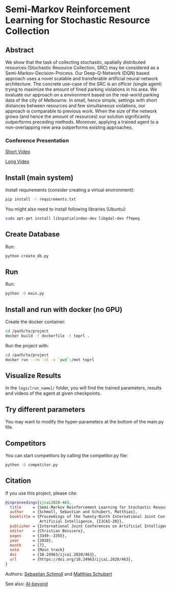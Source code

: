 # Semi-Markov Reinforcement Learning for Stochastic Resource Collection


## Abstract
We show that the task of collecting stochastic, spatially distributed resources (Stochastic Resource Collection, SRC) may be considered as a Semi-Markov-Decision-Process. Our Deep-Q-Network (DQN) based approach uses a novel scalable and transferable artificial neural network architecture. The concrete use-case of the SRC is an officer (single agent) trying to maximize the amount of fined parking violations in his area. We evaluate our approach on a environment based on the real-world parking data of the city of Melbourne. In small, hence simple, settings with short distances between resources and few simultaneous violations, our approach is comparable to previous work. When the size of the network grows (and hence the amount of resources) our solution significantly outperforms preceding methods. Moreover, applying a trained agent to a non-overlapping new area outperforms existing approaches. 

### Conference Presentation
[Short Video](https://www.ijcai.org/proceedings/2020/video/25156)

[Long Video](https://www.ijcai.org/proceedings/2020/video/26129)

## Install (main system)
Install requirements (consider creating a virtual environment):
```bash
pip install -r requirements.txt
```
You might also need to install following libraries (Ubuntu):
```bash
sudo apt-get install libspatialindex-dev libgdal-dev ffmpeg
```


## Create Database
Run:
```bash
python create_db.py
```

## Run
Run:
```bash
python -O main.py
```

## Install and run with docker (no GPU)
Create the docker container:
```bash
cd /path/to/project
docker build -f dockerfile -t toprl .
```

Run the project with:
```bash
cd /path/to/project
docker run --rm -it -v `pwd`:/mnt toprl
```

## Visualize Results
In the `logs/[run_name]/` folder, you will find the trained parameters, results and videos of the agent at given checkpoints.

## Try different parameters
You may want to modify the hyper-parameters at the bottom of the main.py file.

## Competitors
You can start competitors by calling the competitor.py file:
```bash
python -O competitor.py
```

## Citation
If you use this project, please cite:
```bibtex
@inproceedings{ijcai2020-463,
  title     = {Semi-Markov Reinforcement Learning for Stochastic Resource Collection},
  author    = {Schmoll, Sebastian and Schubert, Matthias},
  booktitle = {Proceedings of the Twenty-Ninth International Joint Conference on
               Artificial Intelligence, {IJCAI-20}},
  publisher = {International Joint Conferences on Artificial Intelligence Organization},
  editor    = {Christian Bessiere},
  pages     = {3349--3355},
  year      = {2020},
  month     = {7},
  note      = {Main track}
  doi       = {10.24963/ijcai.2020/463},
  url       = {https://doi.org/10.24963/ijcai.2020/463},
}
```

Authors: [Sebastian Schmoll](https://www.dbs.ifi.lmu.de/cms/personen/mitarbeiter/schmoll/index.html) and [Matthias Schubert](https://www.dbs.ifi.lmu.de/cms/personen/professoren/schubert/index.html)

See also: [AI-beyond](https://www.ai-beyond.org/)
